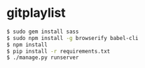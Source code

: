 # gitplaylist

```bash
$ sudo gem install sass
$ sudo npm install -g browserify babel-cli
$ npm install
$ pip install -r requirements.txt
$ ./manage.py runserver
```
